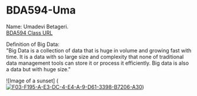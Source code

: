 # BDA594-Uma
Name: Umadevi Betageri.   
[BDA594 Class URL](https://sdsu.instructure.com/courses/79732) 
  
Definition of Big Data:  
"Big Data is a collection of data that is huge in volume and growing fast with time. It is a data with so large size and complexity that none of traditional data management tools can store it or process it efficiently. Big data is also a data but with huge size."  
    
![Image of a sunset]  (<a href="https://ibb.co/JnVGzvk"><img src="https://i.ibb.co/G7y8VWP/F03-F195-A-E3-DC-4-E4-A-9-D61-3398-B7206-A30.jpg" alt="F03-F195-A-E3-DC-4-E4-A-9-D61-3398-B7206-A30" border="0"></a>)
  
  
  
